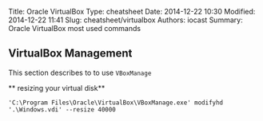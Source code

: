 Title: Oracle VirtualBox
Type: cheatsheet
Date: 2014-12-22 10:30
Modified: 2014-12-22 11:41
Slug: cheatsheet/virtualbox
Authors: iocast
Summary: Oracle VirtualBox most used commands


## VirtualBox Management

This section describes to to use `VBoxManage`

** resizing your virtual disk**

	'C:\Program Files\Oracle\VirtualBox\VBoxManage.exe' modifyhd '.\Windows.vdi' --resize 40000
	